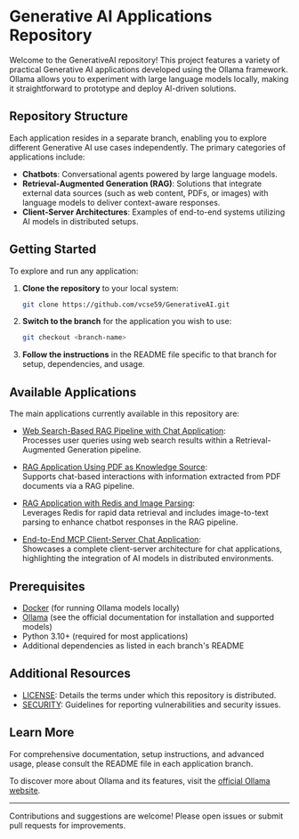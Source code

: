 <!--
    Documentation:
    This README offers a detailed overview of the GenerativeAI project repository.
    The repository contains several Generative AI applications, each maintained in its own branch.
    For setup and usage instructions, please refer to the README file within the relevant branch.
-->

# Generative AI Applications Repository

Welcome to the GenerativeAI repository! This project features a variety of practical Generative AI applications developed using the Ollama framework. Ollama allows you to experiment with large language models locally, making it straightforward to prototype and deploy AI-driven solutions.

## Repository Structure

Each application resides in a separate branch, enabling you to explore different Generative AI use cases independently. The primary categories of applications include:

- **Chatbots**: Conversational agents powered by large language models.
- **Retrieval-Augmented Generation (RAG)**: Solutions that integrate external data sources (such as web content, PDFs, or images) with language models to deliver context-aware responses.
- **Client-Server Architectures**: Examples of end-to-end systems utilizing AI models in distributed setups.

## Getting Started

To explore and run any application:

1. **Clone the repository** to your local system:
   ```bash
   git clone https://github.com/vcse59/GenerativeAI.git
   ```
2. **Switch to the branch** for the application you wish to use:
   ```bash
   git checkout <branch-name>
   ```
3. **Follow the instructions** in the README file specific to that branch for setup, dependencies, and usage.

## Available Applications

The main applications currently available in this repository are:

- [Web Search-Based RAG Pipeline with Chat Application](https://github.com/vcse59/GenerativeAI/tree/feature-chatapp-websearch-rag-pipeline):  
  Processes user queries using web search results within a Retrieval-Augmented Generation pipeline.

- [RAG Application Using PDF as Knowledge Source](https://github.com/vcse59/GenerativeAI/tree/feature-rag-pdf-based-application):  
  Supports chat-based interactions with information extracted from PDF documents via a RAG pipeline.

- [RAG Application with Redis and Image Parsing](https://github.com/vcse59/GenerativeAI/tree/feature-redis_image_based_rag_pipeline):  
  Leverages Redis for rapid data retrieval and includes image-to-text parsing to enhance chatbot responses in the RAG pipeline.

- [End-to-End MCP Client-Server Chat Application](https://github.com/vcse59/GenerativeAI/tree/feature-mcp-client-server-e2e):  
  Showcases a complete client-server architecture for chat applications, highlighting the integration of AI models in distributed environments.

## Prerequisites

- [Docker](https://www.docker.com/) (for running Ollama models locally)
- [Ollama](https://ollama.com/) (see the official documentation for installation and supported models)
- Python 3.10+ (required for most applications)
- Additional dependencies as listed in each branch's README

## Additional Resources

- [LICENSE](/LICENSE): Details the terms under which this repository is distributed.
- [SECURITY](/SECURITY.md): Guidelines for reporting vulnerabilities and security issues.

## Learn More

For comprehensive documentation, setup instructions, and advanced usage, please consult the README file in each application branch.

To discover more about Ollama and its features, visit the [official Ollama website](https://ollama.com/).

---

Contributions and suggestions are welcome! Please open issues or submit pull requests for improvements.
